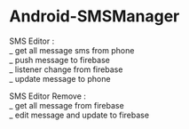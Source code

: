# Android-SMSManager

SMS Editor : <br>
_ get all message sms from phone <br>
_ push message to firebase <br>
_ listener change from firebase <br>
_ update message to phone <br>

SMS Editor Remove : <br>
_ get all message from firebase <br>
_ edit message and update to firebase <br>
